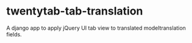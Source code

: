 twentytab-tab-translation
=========================

A django app to apply jQuery UI tab view to translated modeltranslation fields. 
